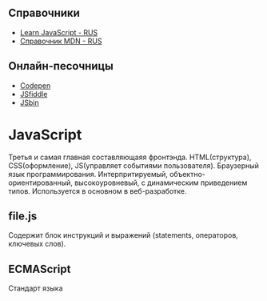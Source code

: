 ## Справочники
* [Learn JavaScript - RUS](https://learn.javascript.ru/)
* [Справочник MDN - RUS](https://developer.mozilla.org/ru/docs/Web/JavaScript/Reference)

## Онлайн-песочницы
* [Сodepen](https://codepen.io/)
* [JSfiddle](https://jsfiddle.net)
* [JSbin](http://jsbin.com/?html,output)

# JavaScript
Третья и самая главная составляющаяя фронтэнда. HTML(структура), CSS(оформление), JS(управляет событиями пользователя). Браузерный язык программирования. Интерпритируемый, объектно-ориентированный, высокоуровневый, с динамическим приведением типов. Используется в основном в веб-разработке.

## file.js
Содержит блок инструкций и выражений (statements, операторов, ключевых слов).

## ECMAScript
Стандарт языка 
